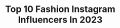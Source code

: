 ---
title: Top 10 Fashion Instagram Influencers In 2023
description: >-
  Find top fashion Instagram influencers in 2023. Most popular hashtags: #fashionblogger #maldives #reels #ad.
platform: Instagram
hits: 124069
text_top: Analyze the best Instagram influencers on inBeat.
text_bottom: Our database has 124069 Instagram influencers like this for you to connect with.
profiles:
  - username: "behamin"
    fullname: >-
      Behamin • بهامين
    bio: >-
      Fashion | Beauty | Lifestyle | Design 🇺🇸 💚🕊❤️ 📍California Architect @home.by.bb 🐈 @benjibanubilu 📩 behamin.archi@gmail.com
    location: "United States"
    followers: 487738
    engagement: 571
    commentsToLikes: 0.033819
    id: ck0u741343nni0i1969xnaly0
    verified: false
    hashtags: "#iranrevolution, #mahsaamini, #womanlifefreedom, #luluspartner"
  - username: "itschloe.n"
    fullname: >-
      CHLOE | FASHION BLOGGER
    bio: >-
      SF Bay Area | fashion, lifestyle and beauty🕊 fits straight from your Pinterest 🍸🖤 💌 email for collabs/PR: itschloe.nn@gmail.com
    location: ""
    followers: 40995
    engagement: 560
    commentsToLikes: 0.103547
    id: ckprgrbny882y0j23mhlhv5cm
    verified: false
    hashtags: "#pacpartner, #pinterestoutfit, #fallootd, #pinterestgirl"
  - username: "taukeer_editz"
    fullname: >-
      𝐓 🔥 𝐔 𝐊 𝐄 𝐄 𝐑   𝐄 𝐃 𝐈 𝐓 𝐙 👑
    bio: >-
      • Photography | Editor | Youtuber • Fashion 👔 | New Delhi📍 • Snapchat : taukeerroxx • MGMT @gaur_media
    location: "India"
    followers: 544505
    engagement: 503
    commentsToLikes: 0.017597
    id: ck15r3put5zoz0i19o97av7e3
    verified: false
    hashtags: "#menfashion, #photography, #editzarmy, #goldenhour"
  - username: "nataliekennedyblog"
    fullname: >-
      Natalie Kennedy
    bio: >-
      Nashville • fashion • home • healthy recipes Poppy’s mom 🤍 + baby girl #2 on the way 💍 @patrickkennedy1223 Shop my outfits & presets ⬇️
    location: "United States"
    followers: 573501
    engagement: 452
    commentsToLikes: 0.056414
    id: ck15pk4joy9z30i19xg53dw1e
    verified: false
    hashtags: "#walmartpartner, #liketkit, #bumpstyle, #walmartfashion"
  - username: "mermaidsonmainstreet"
    fullname: >-
      Alex • Disney Creator, Disney Mama
    bio: >-
      Treats, Tantrums & Travels!💫 Disney Fashion on a Budget! 📍Disneyland, Ca is H O M E Inspire Key Holders 🔑 📩mermaidsonmainstreet@gmail.com
    location: "United States"
    followers: 24037
    engagement: 877
    commentsToLikes: 0.113247
    id: ck5qddtlzv2sy0i11l3iwcrcg
    verified: false
    hashtags: "#disneybounding, #disneynews, #disneyinstagram, #disneylandanaheim"
  - username: "harshitmittal15"
    fullname: >-
      HARSHIT MITTAL
    bio: >-
      Men’s Fashion | Grooming | Lifestyle 📍 Chandigarh | Delhi ✉️ : harshitmittal152001@gmail.com
    location: "India"
    followers: 100200
    engagement: 555
    commentsToLikes: 0.012492
    id: ck8t4jupg70nt0j78yxv91uzz
    verified: false
    hashtags: "#ad, #menswear, #beautysale, #selfieready"
  - username: "rohittt_09_"
    fullname: >-
      𝐑𝐨𝐡𝐢𝐭 𝐙𝐢𝐧𝐣𝐮𝐫𝐤𝐞 ~ 𝐫𝐞𝐚𝐜𝐭𝐢𝐨𝐧𝐛𝐨𝐢 💫
    bio: >-
      • Fashion • Lifestyle • Video Creator 📍Surat ➰ Mumbai #reactionboi • YouTube : Rohit Zinjurke ( 35 Lakh Subscribers)
    location: "India"
    followers: 24801559
    engagement: 537
    commentsToLikes: 0.009176
    id: ck8tc6k3dygnd0j783tc47cg7
    verified: false
    hashtags: "#fifaworldcup, #tvf, #amazonminitv, #watchnow"
  - username: "belinda.fashionista"
    fullname: >-
      Seoul travel fashion
    bio: >-
      Visual content creator 🧜‍♀️ Best fashion/beauty award winner @kachenmagazine Fashion stylist👠 Traveler🌏 Sharing fashion and travel tips
    location: "India"
    followers: 12994
    engagement: 5050
    commentsToLikes: 0.213421
    id: ck5zxl8hh884e0i14gmlv01lm
    verified: false
    hashtags: "#koreanadventures, #bukchonhanokvillage, #seoulfashionweek, #blogger"
  - username: "virginiepilotte"
    fullname: >-
      VIRGINIE
    bio: >-
      mama de Thomas 🤍 ( & Mico 🐶 ) lifestyle, fashion, home decor québec, canada ✉️ viirg03@hotmail.ca ♡ partenaire @charlotteetcharlie
    location: "Canada"
    followers: 32541
    engagement: 593
    commentsToLikes: 0.059708
    id: ck55ppopob3mx0i11k0dp0cdv
    verified: false
    hashtags: "#sunsets, #sunset, #bikinis, #bikinigirl"
  - username: "diana_eneje"
    fullname: >-
      Diana Eneje
    bio: >-
      •Model|Influencer •Most Influential & Fashionable 🥇 💕 Shop @theshinecartel 📧management@dianaeneje.com
    location: "United States"
    followers: 881412
    engagement: 609
    commentsToLikes: 0.010877
    id: ck8syqlu2lmpq0j78qrada67j
    verified: false
    hashtags: "#completefreshprotection, #reels, #closeupnigeria, #maldives"
---